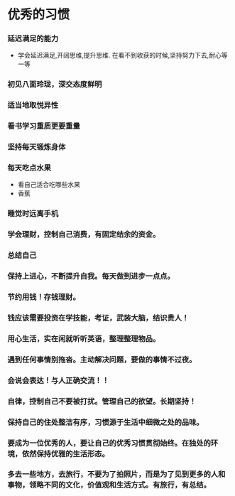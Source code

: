# 优秀的习惯
### 延迟满足的能力
- 学会延迟满足,开阔思维,提升思维. 在看不到收获的时候,坚持努力下去,耐心等一等
### 初见八面玲珑，深交态度鲜明
### 适当地取悦异性
### 看书学习重质更要重量
### 坚持每天锻炼身体
### 每天吃点水果
- 看自己适合吃哪些水果
- 香蕉
### 睡觉时远离手机
### 学会理财，控制自己消费，有固定结余的资金。
### 总结自己
### 保持上进心，不断提升自我。每天做到进步一点点。
### 节约用钱！存钱理财。
### 钱应该需要投资在学技能，考证，武装大脑，结识贵人！
### 用心生活，实在闲就听听英语，整理整理物品。
### 遇到任何事情别拖沓。主动解决问题，要做的事情不过夜。
### 会说会表达！与人正确交流！！
### 自律，控制自己不要被打扰。管理自己的欲望。长期坚持！
### 保持自己的住处整洁有序，习惯源于生活中细微之处的品味。
### 要成为一位优秀的人，要让自己的优秀习惯贯彻始终。在独处的环境，依然保持优雅的生活形态。
### 多去一些地方，去旅行，不要为了拍照片，而是为了见到更多的人和事物，领略不同的文化，价值观和生活方式。有旅行，有总结。
